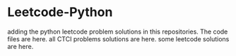 # Leetcode-Python
adding the python leetcode problem solutions in this repositories. 
The code files are here.
all CTCI problems solutions are here.
some leetcode solutions are here.



































































































































































































































































































































































































































































































































































































































































































































































































































































































